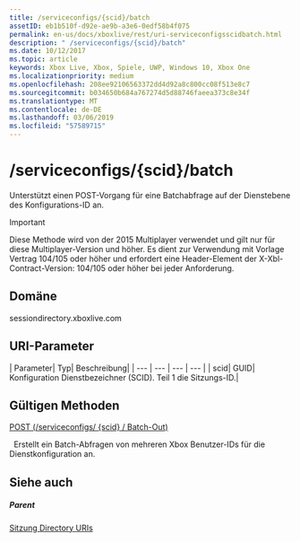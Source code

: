```yaml
---
title: /serviceconfigs/{scid}/batch
assetID: eb1b510f-d92e-ae9b-a3e6-0edf58b4f075
permalink: en-us/docs/xboxlive/rest/uri-serviceconfigsscidbatch.html
description: " /serviceconfigs/{scid}/batch"
ms.date: 10/12/2017
ms.topic: article
keywords: Xbox Live, Xbox, Spiele, UWP, Windows 10, Xbox One
ms.localizationpriority: medium
ms.openlocfilehash: 208ee92106563372dd4d92a8c800cc08f513e8c7
ms.sourcegitcommit: b034650b684a767274d5d88746faeea373c8e34f
ms.translationtype: MT
ms.contentlocale: de-DE
ms.lasthandoff: 03/06/2019
ms.locfileid: "57589715"
---
```

# <a name="serviceconfigsscidbatch"></a>/serviceconfigs/{scid}/batch
Unterstützt einen POST-Vorgang für eine Batchabfrage auf der Dienstebene des Konfigurations-ID an.

> [!IMPORTANT]
> Diese Methode wird von der 2015 Multiplayer verwendet und gilt nur für diese Multiplayer-Version und höher. Es dient zur Verwendung mit Vorlage Vertrag 104/105 oder höher und erfordert eine Header-Element der X-Xbl-Contract-Version: 104/105 oder höher bei jeder Anforderung.

<a id="ID4ER"></a>


## <a name="domain"></a>Domäne
sessiondirectory.xboxlive.com  
<a id="ID4EW"></a>


## <a name="uri-parameters"></a>URI-Parameter

| Parameter| Typ| Beschreibung|
| --- | --- | --- | --- |
| scid| GUID| Konfiguration Dienstbezeichner (SCID). Teil 1 die Sitzungs-ID.|

<a id="ID4ESB"></a>


## <a name="valid-methods"></a>Gültigen Methoden

[POST (/serviceconfigs/ {scid} / Batch-Out)](uri-serviceconfigsscidbatchpost.md)

&nbsp;&nbsp;Erstellt ein Batch-Abfragen von mehreren Xbox Benutzer-IDs für die Dienstkonfiguration an.

<a id="ID4E3B"></a>


## <a name="see-also"></a>Siehe auch

<a id="ID4E5B"></a>


##### <a name="parent"></a>Parent

[Sitzung Directory URIs](atoc-reference-sessiondirectory.md)
